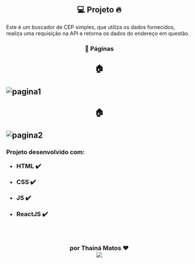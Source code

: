 <h2 align="Center"> 💻 Projeto 🔥 </h2>

<p>Este é um buscador de CEP simples, que utiliza os dados fornecidos, realiza uma requisição na API e retorna os dados do endereço em questão.<p/>

<h3 align="center">
📃 Páginas
</h3> 

<h2 align="Center"> 🏠 <h2/>

![pagina1](https://user-images.githubusercontent.com/79307110/213555771-3d0374e8-2580-40d7-9b69-1bb6d2d764b2.jpg)

<h2 align="Center"> 🏠 <h2/>

![pagina2](https://user-images.githubusercontent.com/79307110/213555774-1b0a110d-bcf5-410d-9b5b-dcd9053e7bdc.jpg)

<h3>Projeto desenvolvido com:

-  HTML ✔️

-  CSS ✔️

-  JS ✔️

-  ReactJS ✔️
<h3/>
<br>

<h3 align="center">
  
   por Thainá Matos ❤️ <br>
   <a href="https://www.linkedin.com/in/thainamatos/" alt="LinkedIn" target="blank">
    <img src="https://img.shields.io/badge/-LinkedIn-blue?style=flat-square&logo=Linkedin&logoColor=white" />
  </a>
</h3>
<br>
